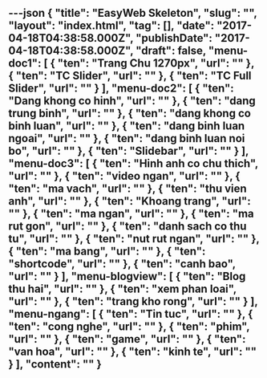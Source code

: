 ---json
{
    "title": "EasyWeb Skeleton",
    "slug": "",
    "layout": "index.html",
    "tag": [],
    "date": "2017-04-18T04:38:58.000Z",
    "publishDate": "2017-04-18T04:38:58.000Z",
    "draft": false,
    "menu-doc1": [
        {
            "ten": "Trang Chu 1270px",
            "url": ""
        },
        {
            "ten": "TC Slider",
            "url": ""
        },
        {
            "ten": "TC Full Slider",
            "url": ""
        }
    ],
    "menu-doc2": [
        {
            "ten": "Dang khong co hinh",
            "url": ""
        },
        {
            "ten": "dang trung binh",
            "url": ""
        },
        {
            "ten": "dang khong co binh luan",
            "url": ""
        },
        {
            "ten": "dang binh luan ngoai",
            "url": ""
        },
        {
            "ten": "dang binh luan noi bo",
            "url": ""
        },
        {
            "ten": "Slidebar",
            "url": ""
        }
    ],
    "menu-doc3": [
        {
            "ten": "Hinh anh co chu thich",
            "url": ""
        },
        {
            "ten": "video ngan",
            "url": ""
        },
        {
            "ten": "ma vach",
            "url": ""
        },
        {
            "ten": "thu vien anh",
            "url": ""
        },
        {
            "ten": "Khoang trang",
            "url": ""
        },
        {
            "ten": "ma ngan",
            "url": ""
        },
        {
            "ten": "ma rut gon",
            "url": ""
        },
        {
            "ten": "danh sach co thu tu",
            "url": ""
        },
        {
            "ten": "nut rut ngan",
            "url": ""
        },
        {
            "ten": "ma bang",
            "url": ""
        },
        {
            "ten": "shortcode",
            "url": ""
        },
        {
            "ten": "canh bao",
            "url": ""
        }
    ],
    "menu-blogview": [
        {
            "ten": "Blog thu hai",
            "url": ""
        },
        {
            "ten": "xem phan loai",
            "url": ""
        },
        {
            "ten": "trang kho rong",
            "url": ""
        }
    ],
    "menu-ngang": [
        {
            "ten": "Tin tuc",
            "url": ""
        },
        {
            "ten": "cong nghe",
            "url": ""
        },
        {
            "ten": "phim",
            "url": ""
        },
        {
            "ten": "game",
            "url": ""
        },
        {
            "ten": "van hoa",
            "url": ""
        },
        {
            "ten": "kinh te",
            "url": ""
        }
    ],
    "__content__": ""
}
---
